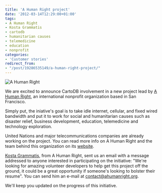 ```yaml
---
title: 'A Human Right project'
date: '2012-03-14T12:29:00+01:00'
tags:
- A Human Right
- Kosta Grammatis
- cartodb
- humanitarian causes
- telemedicine
- education
- nonprofit
categories:
- 'Customer stories'
redirect_from:
- "/post/19286535149/a-human-right-project/"
---
```


<img alt="A Human Right" src="http://cartodb.s3.amazonaws.com/tumblr/posts/logo_ahr.png" title="A Human Right"/>

We are excited to announce CartoDB involvement in a new project lead by <a href="http://ahumanright.org/">A Human Right</a>, an international nonprofit organization based in San Francisco.

Simply put, the iniative's goal is to take idle internet, cellular, and fixed wired bandwidth and put it to work for social and humanitarian causes such as disaster relief, business development, education, telemedicine and technology exploration. 

United Nations and major telecommunications companies are already working on the project. You can read more info on A Human Right and the team behind this organization on its <a href="http://ahumanright.org/team.php">website</a>. 

<a href="http://www.youtube.com/watch?v=ZT3NBbD_ml8">Kosta Grammatis</a>, from A Human Right, sent us an email with a message addressed to anyone interested in participating on the initiative: "We're looking for amazing volunteer developers to help get this project off the ground, it could be a great opportunity if someone's looking to bolster their resume". You can send him an e-mail at contact@ahumanright.org.

We'll keep you updated on the progress of this initiative. 

